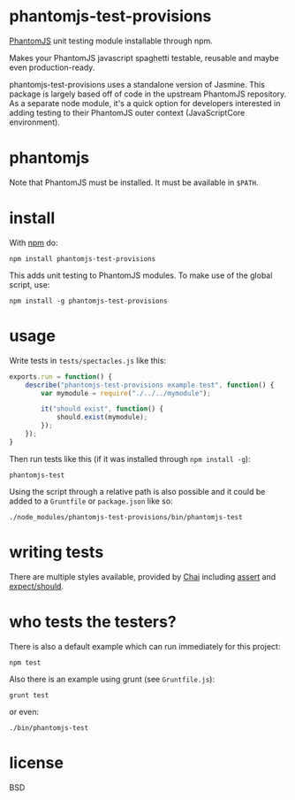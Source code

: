 # phantomjs-test-provisions

[PhantomJS](http://phantomjs.org/) unit testing module installable through npm.

Makes your PhantomJS javascript spaghetti testable, reusable and maybe even
production-ready.

phantomjs-test-provisions uses a standalone version of Jasmine. This package is
largely based off of code in the upstream PhantomJS repository. As a separate
node module, it's a quick option for developers interested in adding testing to
their PhantomJS outer context (JavaScriptCore environment).

# phantomjs

Note that PhantomJS must be installed. It must be available in `$PATH`.

# install

With [npm](http://npmjs.org/) do:

```
npm install phantomjs-test-provisions
```

This adds unit testing to PhantomJS modules. To make use of the global script,
use:

```
npm install -g phantomjs-test-provisions
```

# usage

Write tests in `tests/spectacles.js` like this:

``` js
exports.run = function() {
    describe("phantomjs-test-provisions example test", function() {
        var mymodule = require("./../../mymodule");

        it("should exist", function() {
            should.exist(mymodule);
        });
    });
}
```

Then run tests like this (if it was installed through `npm install -g`):

```
phantomjs-test
```

Using the script through a relative path is also possible and it could be added
to a `Gruntfile` or `package.json` like so:

```
./node_modules/phantomjs-test-provisions/bin/phantomjs-test
```

# writing tests

There are multiple styles available, provided by [Chai](http://chaijs.com/)
including [assert](http://chaijs.com/api/assert/) and
[expect/should](http://chaijs.com/api/bdd/).

# who tests the testers?

There is also a default example which can run immediately for this project:

```
npm test
```

Also there is an example using grunt (see `Gruntfile.js`):

```
grunt test
```

or even:

```
./bin/phantomjs-test
```

# license

BSD
